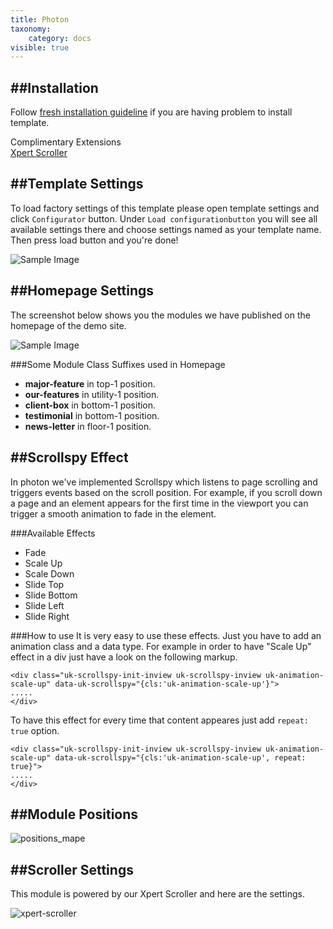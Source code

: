 ```yaml
---
title: Photon
taxonomy:
    category: docs
visible: true
---
```


##Installation
----------
Follow [fresh installation guideline](http://www.themexpert.com/docs/expose/basics/installation) if you are having problem to install template.


<div class="row">
	<div class="col-md-12">
		<div class="panel panel-primary">
  <!-- Default panel contents -->
  <div class="panel-heading">Complimentary Extensions</div>

  <!-- List group -->
  <div class="list-group">
    <div><a class="list-group-item" href="http://www.themexpert.com/joomla-extensions/xpert-scroller">Xpert Scroller</a></div>
    
  </div>
</div>
	</div>
</div>

##Template Settings
----------
To load factory settings of this template please open template settings and click `Configurator` button. Under `Load configurationbutton` you will see all available settings there and choose settings named as your template name. Then press load button and you're done!

![Sample Image](load-configuration.png)

##Homepage Settings
----------
The screenshot below shows you the modules we have published on the homepage of the demo site.

![Sample Image](home.jpg)

###Some Module Class Suffixes used in Homepage
- **major-feature** in top-1 position.
- **our-features** in utility-1 position.
- **client-box** in bottom-1 position.
- **testimonial** in bottom-1 position.
- **news-letter** in floor-1 position.

##Scrollspy Effect
----------
In photon we've implemented Scrollspy which listens to page scrolling and triggers events based on the scroll position. For example, if you scroll down a page and an element appears for the first time in the viewport you can trigger a smooth animation to fade in the element.

###Available Effects
- Fade
- Scale Up
- Scale Down
- Slide Top
- Slide Bottom
- Slide Left
- Slide Right

###How to use
It is very easy to use these effects. Just you have to add an animation class and a data type. For example in order to have "Scale Up" effect in a div just have a look on the following markup.

```
<div class="uk-scrollspy-init-inview uk-scrollspy-inview uk-animation-scale-up" data-uk-scrollspy="{cls:'uk-animation-scale-up'}">
.....
</div>
```

To have this effect for every time that content appeares just add ```repeat: true``` option.

```
<div class="uk-scrollspy-init-inview uk-scrollspy-inview uk-animation-scale-up" data-uk-scrollspy="{cls:'uk-animation-scale-up', repeat: true}">
.....
</div>
```

##Module Positions
----------


![positions_mape](positions_map.jpg)

##Scroller Settings
----------
This module is powered by our Xpert Scroller and here are the settings.

![xpert-scroller](xpert-scroller.png)

